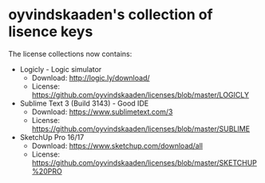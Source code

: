 # oyvindskaaden's collection of lisence keys

The license collections now contains:

* Logicly - Logic simulator
	- Download: http://logic.ly/download/
	- License: https://github.com/oyvindskaaden/licenses/blob/master/LOGICLY
* Sublime Text 3 (Build 3143) - Good IDE
	- Download: https://www.sublimetext.com/3
	- License: https://github.com/oyvindskaaden/licenses/blob/master/SUBLIME
* SketchUp Pro 16/17
	- Download: https://www.sketchup.com/download/all
	- License: https://github.com/oyvindskaaden/licenses/blob/master/SKETCHUP%20PRO

